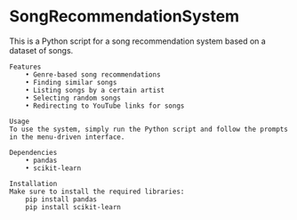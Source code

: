 # SongRecommendationSystem

This is a Python script for a song recommendation system based on a dataset of songs.
    
    Features
        • Genre-based song recommendations        
        • Finding similar songs        
        • Listing songs by a certain artist        
        • Selecting random songs        
        • Redirecting to YouTube links for songs    
    
    Usage
    To use the system, simply run the Python script and follow the prompts in the menu-driven interface.
    
    Dependencies    
        • pandas        
        • scikit-learn    
    
    Installation
    Make sure to install the required libraries:
        pip install pandas 
        pip install scikit-learn
    
